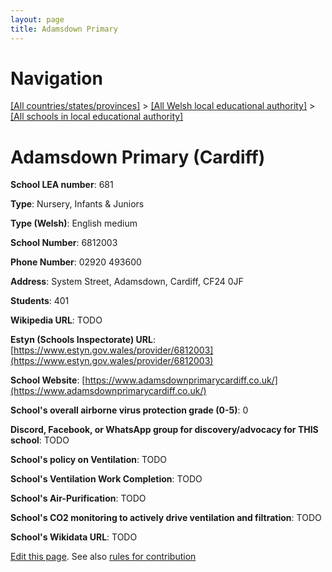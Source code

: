 ```yaml
---
layout: page
title: Adamsdown Primary
---
```

# Navigation

[[All countries/states/provinces]](../../..) > [[All Welsh local educational authority]](../..) > [[All schools in local educational authority]](..)

# Adamsdown Primary (Cardiff)

**School LEA number**: 681

**Type**: Nursery, Infants & Juniors

**Type (Welsh)**: English medium

**School Number**: 6812003

**Phone Number**: 02920 493600

**Address**: System Street, Adamsdown, Cardiff, CF24 0JF

**Students**: 401

**Wikipedia URL**: TODO

**Estyn (Schools Inspectorate) URL**: [https://www.estyn.gov.wales/provider/6812003](https://www.estyn.gov.wales/provider/6812003)

**School Website**: [https://www.adamsdownprimarycardiff.co.uk/](https://www.adamsdownprimarycardiff.co.uk/)

**School's overall airborne virus protection grade (0-5)**: 0

**Discord, Facebook, or WhatsApp group for discovery/advocacy for THIS school**: TODO

**School's policy on Ventilation**: TODO

**School's Ventilation Work Completion**: TODO

**School's Air-Purification**: TODO

**School's CO2 monitoring to actively drive ventilation and filtration**: TODO

**School's Wikidata URL**: TODO




[Edit this page](https://github.com/VentilationProject/Wales/edit/prif/./Cardiff/Adamsdown_Primary.md). See also [rules for contribution](../../../contribution-rules/)